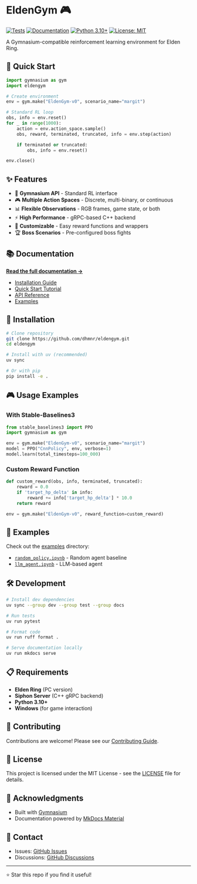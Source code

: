 # EldenGym 🎮

[![Tests](https://github.com/dhmnr/eldengym/actions/workflows/test.yml/badge.svg)](https://github.com/dhmnr/eldengym/actions/workflows/test.yml)
[![Documentation](https://img.shields.io/badge/docs-cloudflare%20pages-orange)](https://eldengym-docs.pages.dev/)
[![Python 3.10+](https://img.shields.io/badge/python-3.10+-blue.svg)](https://www.python.org/downloads/)
[![License: MIT](https://img.shields.io/badge/License-MIT-yellow.svg)](https://opensource.org/licenses/MIT)

A Gymnasium-compatible reinforcement learning environment for Elden Ring.

## 🚀 Quick Start

```python
import gymnasium as gym
import eldengym

# Create environment
env = gym.make("EldenGym-v0", scenario_name="margit")

# Standard RL loop
obs, info = env.reset()
for _ in range(1000):
    action = env.action_space.sample()
    obs, reward, terminated, truncated, info = env.step(action)

    if terminated or truncated:
        obs, info = env.reset()

env.close()
```

## ✨ Features

- 🎯 **Gymnasium API** - Standard RL interface
- 🎮 **Multiple Action Spaces** - Discrete, multi-binary, or continuous
- 📊 **Flexible Observations** - RGB frames, game state, or both
- ⚡ **High Performance** - gRPC-based C++ backend
- 🔧 **Customizable** - Easy reward functions and wrappers
- 🏆 **Boss Scenarios** - Pre-configured boss fights

## 📚 Documentation

**[Read the full documentation →](https://eldengym-docs.pages.dev/)**

- [Installation Guide](https://eldengym-docs.pages.dev/getting-started/installation/)
- [Quick Start Tutorial](https://eldengym-docs.pages.dev/getting-started/quickstart/)
- [API Reference](https://eldengym-docs.pages.dev/api/env/)
- [Examples](https://eldengym-docs.pages.dev/examples/random_policy/)

## 🔧 Installation

```bash
# Clone repository
git clone https://github.com/dhmnr/eldengym.git
cd eldengym

# Install with uv (recommended)
uv sync

# Or with pip
pip install -e .
```

## 🎮 Usage Examples

### With Stable-Baselines3

```python
from stable_baselines3 import PPO
import gymnasium as gym

env = gym.make("EldenGym-v0", scenario_name="margit")
model = PPO("CnnPolicy", env, verbose=1)
model.learn(total_timesteps=100_000)
```

### Custom Reward Function

```python
def custom_reward(obs, info, terminated, truncated):
    reward = 0.0
    if 'target_hp_delta' in info:
        reward += info['target_hp_delta'] * 10.0
    return reward

env = gym.make("EldenGym-v0", reward_function=custom_reward)
```

## 📖 Examples

Check out the [examples](examples/) directory:

- [`random_policy.ipynb`](examples/random_policy.ipynb) - Random agent baseline
- [`llm_agent.ipynb`](examples/llm_agent.ipynb) - LLM-based agent

## 🛠️ Development

```bash
# Install dev dependencies
uv sync --group dev --group test --group docs

# Run tests
uv run pytest

# Format code
uv run ruff format .

# Serve documentation locally
uv run mkdocs serve
```

## 📋 Requirements

- **Elden Ring** (PC version)
- **Siphon Server** (C++ gRPC backend)
- **Python 3.10+**
- **Windows** (for game interaction)

## 🤝 Contributing

Contributions are welcome! Please see our [Contributing Guide](https://eldengym-docs.pages.dev/development/contributing/).

## 📝 License

This project is licensed under the MIT License - see the [LICENSE](LICENSE) file for details.

## 🙏 Acknowledgments

- Built with [Gymnasium](https://gymnasium.farama.org/)
- Documentation powered by [MkDocs Material](https://squidfunk.github.io/mkdocs-material/)

## 📧 Contact

- Issues: [GitHub Issues](https://github.com/dhmnr/eldengym/issues)
- Discussions: [GitHub Discussions](https://github.com/dhmnr/eldengym/discussions)

---

⭐ Star this repo if you find it useful!
